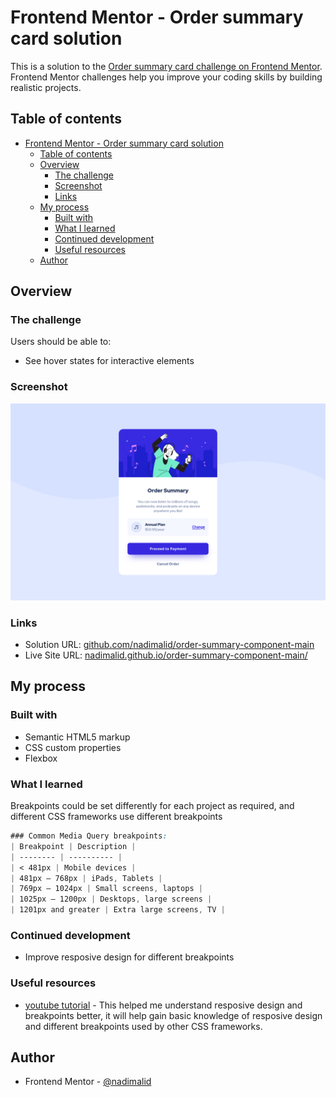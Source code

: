 # Frontend Mentor - Order summary card solution

This is a solution to the [Order summary card challenge on Frontend Mentor](https://www.frontendmentor.io/challenges/order-summary-component-QlPmajDUj). Frontend Mentor challenges help you improve your coding skills by building realistic projects. 

## Table of contents

- [Frontend Mentor - Order summary card solution](#frontend-mentor---order-summary-card-solution)
  - [Table of contents](#table-of-contents)
  - [Overview](#overview)
    - [The challenge](#the-challenge)
    - [Screenshot](#screenshot)
    - [Links](#links)
  - [My process](#my-process)
    - [Built with](#built-with)
    - [What I learned](#what-i-learned)
    - [Continued development](#continued-development)
    - [Useful resources](#useful-resources)
  - [Author](#author)

## Overview

### The challenge

Users should be able to:

- See hover states for interactive elements

### Screenshot
![Implemented desktop preview for the Order summary card coding challenge](./screenshots/screenshot-desktop.png "Desktop view")

### Links

- Solution URL: [github.com/nadimalid/order-summary-component-main](https://github.com/nadimalid/order-summary-component-main)
- Live Site URL: [nadimalid.github.io/order-summary-component-main/](https://nadimalid.github.io/order-summary-component-main/)

## My process

### Built with

- Semantic HTML5 markup
- CSS custom properties
- Flexbox

### What I learned

Breakpoints could be set differently for each project as required, and different CSS frameworks use different breakpoints

```css
### Common Media Query breakpoints:
| Breakpoint | Description |
| -------- | ---------- |
| < 481px | Mobile devices |
| 481px — 768px | iPads, Tablets |
| 769px — 1024px | Small screens, laptops |
| 1025px — 1200px | Desktops, large screens |
| 1201px and greater | Extra large screens, TV |
```

### Continued development

- Improve resposive design for different breakpoints

### Useful resources

- [youtube tutorial](https://www.youtube.com/watch?v=69IbzTWg5PM&t=484s&ab_channel=DaveGray) - This helped me understand resposive design and breakpoints better, it will help gain basic knowledge of resposive design and different breakpoints used by other CSS frameworks. 

## Author

- Frontend Mentor - [@nadimalid](https://www.frontendmentor.io/profile/nadimalid)
